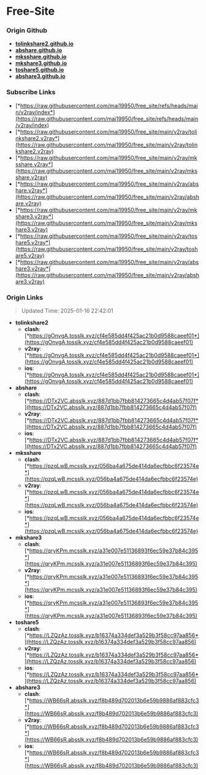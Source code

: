 # Free-Site

### Origin Github

- [**tolinkshare2.github.io**](https://github.com/tolinkshare2/tolinkshare2.github.io)
- [**abshare.github.io**](https://github.com/abshare/abshare.github.io)
- [**mksshare.github.io**](https://github.com/mksshare/mksshare.github.io)
- [**mkshare3.github.io**](https://github.com/mkshare3/mkshare3.github.io)
- [**toshare5.github.io**](https://github.com/toshare5/toshare5.github.io)
- [**abshare3.github.io**](https://github.com/abshare3/abshare3.github.io)

### Subscribe Links

- [*https://raw.githubusercontent.com/mai19950/free_site/refs/heads/main/v2ray/index*](https://raw.githubusercontent.com/mai19950/free_site/refs/heads/main/v2ray/index)
- [*https://raw.githubusercontent.com/mai19950/free_site/main/v2ray/tolinkshare2.v2ray*](https://raw.githubusercontent.com/mai19950/free_site/main/v2ray/tolinkshare2.v2ray)
- [*https://raw.githubusercontent.com/mai19950/free_site/main/v2ray/mksshare.v2ray*](https://raw.githubusercontent.com/mai19950/free_site/main/v2ray/mksshare.v2ray)
- [*https://raw.githubusercontent.com/mai19950/free_site/main/v2ray/abshare.v2ray*](https://raw.githubusercontent.com/mai19950/free_site/main/v2ray/abshare.v2ray)
- [*https://raw.githubusercontent.com/mai19950/free_site/main/v2ray/mkshare3.v2ray*](https://raw.githubusercontent.com/mai19950/free_site/main/v2ray/mkshare3.v2ray)
- [*https://raw.githubusercontent.com/mai19950/free_site/main/v2ray/toshare5.v2ray*](https://raw.githubusercontent.com/mai19950/free_site/main/v2ray/toshare5.v2ray)
- [*https://raw.githubusercontent.com/mai19950/free_site/main/v2ray/abshare3.v2ray*](https://raw.githubusercontent.com/mai19950/free_site/main/v2ray/abshare3.v2ray)

### Origin Links

> Updated Time: 2025-01-16 22:42:01

- **tolinkshare2**
  - **clash**: [*https://gOnvgA.tosslk.xyz/cf4e585dd4f425ac21b0d9588caeef01*](https://gOnvgA.tosslk.xyz/cf4e585dd4f425ac21b0d9588caeef01)
  - **v2ray**: [*https://gOnvgA.tosslk.xyz/cf4e585dd4f425ac21b0d9588caeef01*](https://gOnvgA.tosslk.xyz/cf4e585dd4f425ac21b0d9588caeef01)
  - **ios**: [*https://gOnvgA.tosslk.xyz/cf4e585dd4f425ac21b0d9588caeef01*](https://gOnvgA.tosslk.xyz/cf4e585dd4f425ac21b0d9588caeef01)
- **abshare**
  - **clash**: [*https://DTx2VC.absslk.xyz/887d1bb7fbb814273665c4d4ab57f07f*](https://DTx2VC.absslk.xyz/887d1bb7fbb814273665c4d4ab57f07f)
  - **v2ray**: [*https://DTx2VC.absslk.xyz/887d1bb7fbb814273665c4d4ab57f07f*](https://DTx2VC.absslk.xyz/887d1bb7fbb814273665c4d4ab57f07f)
  - **ios**: [*https://DTx2VC.absslk.xyz/887d1bb7fbb814273665c4d4ab57f07f*](https://DTx2VC.absslk.xyz/887d1bb7fbb814273665c4d4ab57f07f)
- **mksshare**
  - **clash**: [*https://pzqLwB.mcsslk.xyz/056ba4a675de414da6ecfbbc6f23574e*](https://pzqLwB.mcsslk.xyz/056ba4a675de414da6ecfbbc6f23574e)
  - **v2ray**: [*https://pzqLwB.mcsslk.xyz/056ba4a675de414da6ecfbbc6f23574e*](https://pzqLwB.mcsslk.xyz/056ba4a675de414da6ecfbbc6f23574e)
  - **ios**: [*https://pzqLwB.mcsslk.xyz/056ba4a675de414da6ecfbbc6f23574e*](https://pzqLwB.mcsslk.xyz/056ba4a675de414da6ecfbbc6f23574e)
- **mkshare3**
  - **clash**: [*https://qryKPm.mcsslk.xyz/a31e007e51136893f6ec59e37b84c395*](https://qryKPm.mcsslk.xyz/a31e007e51136893f6ec59e37b84c395)
  - **v2ray**: [*https://qryKPm.mcsslk.xyz/a31e007e51136893f6ec59e37b84c395*](https://qryKPm.mcsslk.xyz/a31e007e51136893f6ec59e37b84c395)
  - **ios**: [*https://qryKPm.mcsslk.xyz/a31e007e51136893f6ec59e37b84c395*](https://qryKPm.mcsslk.xyz/a31e007e51136893f6ec59e37b84c395)
- **toshare5**
  - **clash**: [*https://LZQzAz.tosslk.xyz/b16374a334def3a529b3f58cc97aa856*](https://LZQzAz.tosslk.xyz/b16374a334def3a529b3f58cc97aa856)
  - **v2ray**: [*https://LZQzAz.tosslk.xyz/b16374a334def3a529b3f58cc97aa856*](https://LZQzAz.tosslk.xyz/b16374a334def3a529b3f58cc97aa856)
  - **ios**: [*https://LZQzAz.tosslk.xyz/b16374a334def3a529b3f58cc97aa856*](https://LZQzAz.tosslk.xyz/b16374a334def3a529b3f58cc97aa856)
- **abshare3**
  - **clash**: [*https://WB66sR.absslk.xyz/f8b489d702013b6e59b9886af883cfc3*](https://WB66sR.absslk.xyz/f8b489d702013b6e59b9886af883cfc3)
  - **v2ray**: [*https://WB66sR.absslk.xyz/f8b489d702013b6e59b9886af883cfc3*](https://WB66sR.absslk.xyz/f8b489d702013b6e59b9886af883cfc3)
  - **ios**: [*https://WB66sR.absslk.xyz/f8b489d702013b6e59b9886af883cfc3*](https://WB66sR.absslk.xyz/f8b489d702013b6e59b9886af883cfc3)
